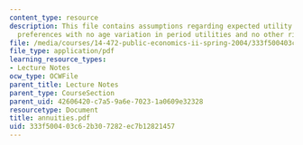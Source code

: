 ```yaml
---
content_type: resource
description: This file contains assumptions regarding expected utility of additive
  preferences with no age variation in period utilities and no other risks.
file: /media/courses/14-472-public-economics-ii-spring-2004/333f500403c62b307282ec7b12821457_annuities.pdf
file_type: application/pdf
learning_resource_types:
- Lecture Notes
ocw_type: OCWFile
parent_title: Lecture Notes
parent_type: CourseSection
parent_uid: 42606420-c7a5-9a6e-7023-1a0609e32328
resourcetype: Document
title: annuities.pdf
uid: 333f5004-03c6-2b30-7282-ec7b12821457
---
```

